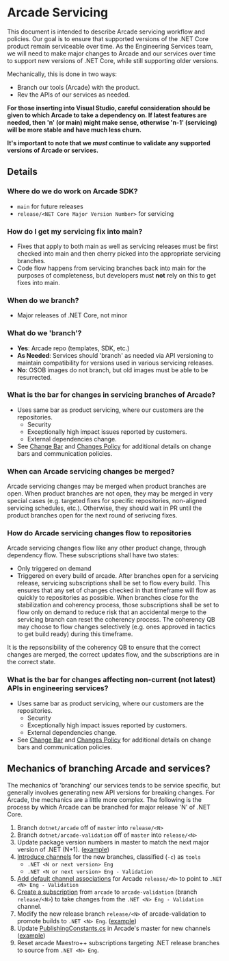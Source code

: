 # Arcade Servicing

This document is intended to describe Arcade servicing workflow and policies.
Our goal is to ensure that supported versions of the .NET Core product remain
serviceable over time. As the Engineering Services team, we will need to make
major changes to Arcade and our services over time to support new versions of
.NET Core, while still supporting older versions.

Mechanically, this is done in two ways:
- Branch our tools (Arcade) with the product.
- Rev the APIs of our services as needed.

**For those inserting into Visual Studio, careful consideration should be given to which Arcade to take a dependency on.  If latest features are needed, then 'n' (or main) might make sense, otherwise 'n-1' (servicing) will be more stable and have much less churn.**

**It's important to note that we *must* continue to validate any supported versions
of Arcade or services.**

## Details

### Where do we do work on Arcade SDK?
- `main` for future releases
- `release/<NET Core Major Version Number>` for servicing

### How do I get my servicing fix into main?
- Fixes that apply to both main as well as servicing releases must be first checked into
  main and then cherry picked into the appropriate servicing branches.
- Code flow happens from servicing branches back into main for the purposes of completeness,
  but developers must **not** rely on this to get fixes into main.

### When do we branch?
- Major releases of .NET Core, not minor

### What do we 'branch'?
- **Yes**: Arcade repo (templates, SDK, etc.)
- **As Needed**: Services should 'branch' as needed via API versioning to maintain
    compatibility for versions used in various servicing releases.
- **No**: OSOB images do not branch, but old images must be able to be resurrected.

### What is the bar for changes in servicing branches of Arcade?
- Uses same bar as product servicing, where our customers are the repositories.
    - Security
    - Exceptionally high impact issues reported by customers.
    - External dependencies change.
- See [Change Bar](./ChangeBar.md) and [Changes Policy](./ChangesPolicy.md) for
  additional details on change bars and communication policies.

### When can Arcade servicing changes be merged?
Arcade servicing changes may be merged when product branches are open. When product branches are not open, they may be merged in very special cases (e.g. targeted fixes for specific repositories, non-aligned servicing schedules, etc.). Otherwise, they should wait in PR until the product branches open for the next round of serivcing fixes.

### How do Arcade servicing changes flow to repositories

Arcade servicing changes flow like any other product change, through dependency flow. These subscriptions shall have two states:
- Only triggered on demand
- Triggered on every build of arcade.
After branches open for a servicing release, servicing subscriptions shall be set to flow every build. This ensures that any set of changes checked in that timeframe will flow as quickly to repositories as possible. When branches close for the stabilization and coherency process, those subscriptions shall be set to flow only on demand to reduce risk that an accidental merge to the servicing branch can reset the coherency process. The coherency QB may choose to flow changes selectively (e.g. ones approved in tactics to get build ready) during this timeframe.

It is the repsonsibility of the coherency QB to ensure that the correct changes are merged, the correct updates flow, and the subscriptions are in the correct state.

### What is the bar for changes affecting non-current (not latest) APIs in engineering services?
- Uses same bar as product servicing, where our customers are the repositories.
    - Security
    - Exceptionally high impact issues reported by customers.
    - External dependencies change.
- See [Change Bar](./ChangeBar.md) and [Changes Policy](./ChangesPolicy.md) for
  additional details on change bars and communication policies.

## Mechanics of branching Arcade and services?

The mechanics of 'branching' our services tends to be service specific, but
generally involves generating new API versions for breaking changes. For Arcade,
the mechanics are a little more complex. The following is the process by
which Arcade can be branched for major release 'N' of .NET Core.

1. Branch `dotnet/arcade` off of `master` into `release/<N>`
2. Branch `dotnet/arcade-validation` off of `master` into `release/<N>`
3. Update package version numbers in master to match the next major version of
   .NET (N+1). ([example](https://github.com/dotnet/arcade/pull/6356/files))
4. [Introduce channels](https://github.com/dotnet/arcade/blob/master/Documentation/Darc.md#add-channel)
   for the new branches, classified (`-c`) as `tools`
    - `.NET <N or next version> Eng`
    - `.NET <N or next version> Eng - Validation`
5. [Add default channel associations](https://github.com/dotnet/arcade/blob/master/Documentation/Darc.md#add-default-channel)
   for Arcade `release/<N>` to point to `.NET <N> Eng - Validation`
6. [Create a subscription](https://github.com/dotnet/arcade/blob/master/Documentation/Darc.md#add-subscription) from `arcade`  to `arcade-validation` (branch `release/<N>`) to take changes from the `.NET <N> Eng - Validation` channel.
7. Modify the new release branch  `release/<N>` of arcade-validation to promote builds
   to `.NET <N> Eng`. ([example](https://github.com/dotnet/arcade-validation/pull/1857/files))
8. Update [PublishingConstants.cs](https://github.com/dotnet/arcade/blob/master/src/Microsoft.DotNet.Build.Tasks.Feed/src/model/PublishingConstants.cs)
   in Arcade's master for new channels ([example](https://github.com/dotnet/arcade/pull/6360/files))
9. Reset arcade Maestro++ subscriptions targeting .NET release branches to
   source from `.NET <N> Eng`.
